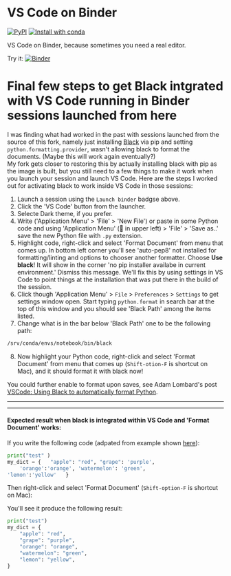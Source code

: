 # VS Code on Binder

[![PyPI](https://img.shields.io/pypi/v/jupyter-vscode-proxy)](https://pypi.org/project/jupyter-vscode-proxy/)
[![Install with conda](https://anaconda.org/conda-forge/jupyter-vscode-proxy/badges/installer/conda.svg)](https://github.com/conda-forge/jupyter-vscode-proxy-feedstock)

VS Code on Binder, because sometimes you need a real editor.

Try it: [![Binder](https://mybinder.org/badge_logo.svg)](https://mybinder.org/v2/gh/fomightez/vscode-binder/master?urlpath=lab)


# Final few steps to get Black intgrated with VS Code running in Binder sessions launched from here

I was finding what had worked in the past with sessions launched from the source of this fork, namely just installing [Black](https://black.readthedocs.io/en/stable/) via pip and setting `python.formatting.provider`, wasn't allowing black to format the documents. (Maybe this will work again eventually?)    
My fork gets closer to restoring this by actually installing black with pip as the image is built, but you still need to a few things to make it work when you launch your session and launch VS Code. Here are the steps I worked out for activating black to work inside VS Code in those sessions:

1. Launch a session using the `Launch binder` badgse above.
2. Click the 'VS Code' button from the launcher. 
3. Selecte Dark theme, if you prefer.
4. Write ('Application Menu' > 'File' > 'New File') or paste in some Python code and using 'Application Menu' (:hamburger: in upper left) >  'File' > 'Save as..' save the new Python file with `.py` extension. 
5. Highlight code, right-click and select 'Format Document' from menu that comes up. In bottom left corner you'll see 'auto-pep8' not installed  for formatting/linting and options to chooser another formatter. Choose **Use black**! It will show in the corner 'no pip installer availabe in current environment.' Dismiss this message. We'll fix this by using settings in VS Code to point things at the installation that was put there in the build of the session.
6. Click though 'Application Menu' >  `File` > `Preferences` > `Settings` to get settings window open. Start typing `python.format` in search bar at the top of this window and you should see  'Black Path' among the items listed. 
7. Change what is in the bar below 'Black Path' one to be the following path:

  ```bash
  /srv/conda/envs/notebook/bin/black
  ```
8. Now highlight your Python code, right-click and select 'Format Document' from menu that comes up (`Shift-otion-F` is shortcut on Mac), and it should format  it with black now!

You could further enable to format upon saves, see Adam Lombard's post [VSCode: Using Black to automatically format Python](https://dev.to/adamlombard/how-to-use-the-black-python-code-formatter-in-vscode-3lo0).

---------

---------

#### Expected result when black is integrated within VS Code and 'Format Document' works:

If you write the following code (adpated from example shown [here](https://dev.to/adamlombard/how-to-use-the-black-python-code-formatter-in-vscode-3lo0)):

```python
print("test" )
my_dict = {   "apple": "red", "grape": 'purple',
    'orange':'orange', 'watermelon': 'green',
'lemon':'yellow'   }
```
Then right-click and select 'Format Document' (`Shift-option-F` is shortcut on Mac):

You'll see it produce the following result:

```python
print("test")
my_dict = {
    "apple": "red",
    "grape": "purple",
    "orange": "orange",
    "watermelon": "green",
    "lemon": "yellow",
}
```
